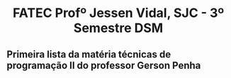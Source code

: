 <p align="center">
<h1 align="center"> FATEC Profº Jessen Vidal, SJC - 3º Semestre DSM </h1>

<h2>Primeira lista da matéria técnicas de programação II do professor Gerson Penha</h2>